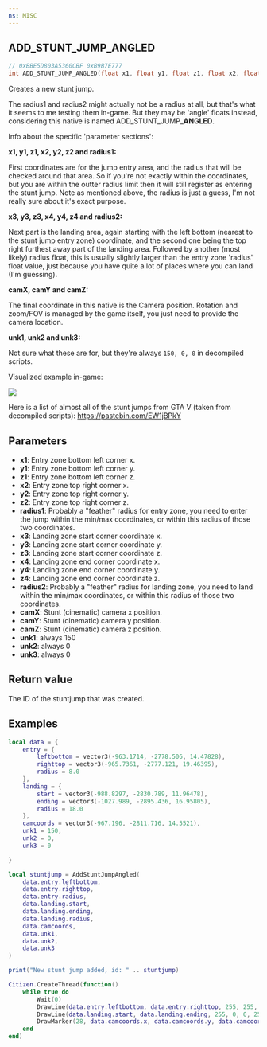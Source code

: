 ```yaml
---
ns: MISC
---
```

## ADD_STUNT_JUMP_ANGLED

```c
// 0xBBE5D803A5360CBF 0xB9B7E777
int ADD_STUNT_JUMP_ANGLED(float x1, float y1, float z1, float x2, float y2, float z2, float radius1, float x3, float y3, float z3, float x4, float y4, float z4, float radius2, float camX, float camY, float camZ, int unk1, int unk2, int unk3);
```

Creates a new stunt jump. 

The radius1 and radius2 might actually not be a radius at all, but that's what it seems to me testing them in-game. But they may be 'angle' floats instead, considering this native is named ADD\_STUNT\_JUMP\_**ANGLED**.

Info about the specific 'parameter sections':


**x1, y1, z1, x2, y2, z2 and radius1:**

First coordinates are for the jump entry area, and the radius that will be checked around that area. So if you're not exactly within the coordinates, but you are within the outter radius limit then it will still register as entering the stunt jump. Note as mentioned above, the radius is just a guess, I'm not really sure about it's exact purpose.


**x3, y3, z3, x4, y4, z4 and radius2:**

Next part is the landing area, again starting with the left bottom (nearest to the stunt jump entry zone) coordinate, and the second one being the top right furthest away part of the landing area. Followed by another (most likely) radius float, this is usually slightly larger than the entry zone 'radius' float value, just because you have quite a lot of places where you can land (I'm guessing).


**camX, camY and camZ:**

The final coordinate in this native is the Camera position. Rotation and zoom/FOV is managed by the game itself, you just need to provide the camera location.


**unk1, unk2 and unk3:**

Not sure what these are for, but they're always `150, 0, 0` in decompiled scripts.


Visualized example in-game:

![](https://d.fivem.dev/2019-03-15_18-24_c7802_846.png)

Here is a list of almost all of the stunt jumps from GTA V (taken from decompiled scripts): https://pastebin.com/EW1jBPkY


## Parameters
* **x1**: Entry zone bottom left corner x.
* **y1**: Entry zone bottom left corner y.
* **z1**: Entry zone bottom left corner z.
* **x2**: Entry zone top right corner x.
* **y2**: Entry zone top right corner y.
* **z2**: Entry zone top right corner z.
* **radius1**: Probably a "feather" radius for entry zone, you need to enter the jump within the min/max coordinates, or within this radius of those two coordinates.
* **x3**: Landing zone start corner coordinate x.
* **y3**: Landing zone start corner coordinate y.
* **z3**: Landing zone start corner coordinate z.
* **x4**: Landing zone end corner coordinate x.
* **y4**: Landing zone end corner coordinate y.
* **z4**: Landing zone end corner coordinate z.
* **radius2**: Probably a "feather" radius for landing zone, you need to land within the min/max coordinates, or within this radius of those two coordinates.
* **camX**: Stunt (cinematic) camera x position.
* **camY**: Stunt (cinematic) camera y position.
* **camZ**: Stunt (cinematic) camera z position.
* **unk1**: always 150
* **unk2**: always 0
* **unk3**: always 0

## Return value
The ID of the stuntjump that was created.

## Examples
```lua
local data = {
    entry = {
        leftbottom = vector3(-963.1714, -2778.506, 14.47828),
        righttop = vector3(-965.7361, -2777.121, 19.46395),
        radius = 8.0
    },
    landing = {
        start = vector3(-988.8297, -2830.789, 11.96478),
        ending = vector3(-1027.989, -2895.436, 16.95805),
        radius = 18.0
    },
    camcoords = vector3(-967.196, -2811.716, 14.5521),
    unk1 = 150,
    unk2 = 0,
    unk3 = 0

}

local stuntjump = AddStuntJumpAngled(
    data.entry.leftbottom, 
    data.entry.righttop,
    data.entry.radius,
    data.landing.start,
    data.landing.ending,
    data.landing.radius,
    data.camcoords,
    data.unk1,
    data.unk2,
    data.unk3
)

print("New stunt jump added, id: " .. stuntjump)

Citizen.CreateThread(function()
    while true do
        Wait(0)
        DrawLine(data.entry.leftbottom, data.entry.righttop, 255, 255, 255, 255)
        DrawLine(data.landing.start, data.landing.ending, 255, 0, 0, 255)
        DrawMarker(28, data.camcoords.x, data.camcoords.y, data.camcoords.z, 0.0, 0.0, 0.0, 0.0, 0.0, 0.0, 1.0, 1.0, 1.0, 255, 255, 255, 150, false, false, 2, false, nil, nil, false)
    end
end)
```